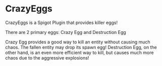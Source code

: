 # CrazyEggs
CrazyEggs is a Spigot Plugin that provides killer eggs!

There are 2 primary eggs:
Crazy Egg and Destruction Egg

Crazy Egg provides a good way to kill an entity without causing much chaos. The fallen entity may drop its spawn egg!
Destruction Egg, on the other hand, is an even more efficient way to kill, but causes much more chaos due to the aggressive explosions!
